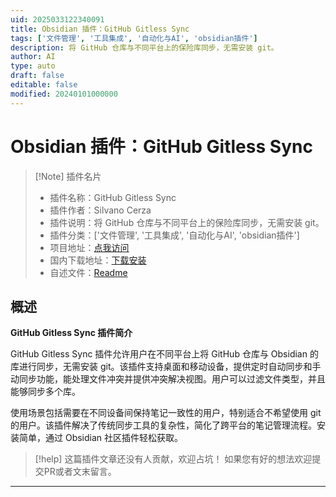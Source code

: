 ```yaml
---
uid: 2025033122340091
title: Obsidian 插件：GitHub Gitless Sync
tags: ['文件管理', '工具集成', '自动化与AI', 'obsidian插件']
description: 将 GitHub 仓库与不同平台上的保险库同步，无需安装 git。
author: AI
type: auto
draft: false
editable: false
modified: 20240101000000
---
```


# Obsidian 插件：GitHub Gitless Sync

> [!Note] 插件名片
> - 插件名称：GitHub Gitless Sync
> - 插件作者：Silvano Cerza
> - 插件说明：将 GitHub 仓库与不同平台上的保险库同步，无需安装 git。
> - 插件分类：['文件管理', '工具集成', '自动化与AI', 'obsidian插件']
> - 项目地址：[点我访问](https://github.com/silvanocerza/github-gitless-sync)
> - 国内下载地址：[下载安装](https://pkmer.cn/products/plugin/pluginMarket/?github-gitless-sync)
> - 自述文件：[Readme](https://ghproxy.net/https://raw.githubusercontent.com/silvanocerza/github-gitless-sync/main/README.md)



## 概述

**GitHub Gitless Sync 插件简介**

GitHub Gitless Sync 插件允许用户在不同平台上将 GitHub 仓库与 Obsidian 的库进行同步，无需安装 git。该插件支持桌面和移动设备，提供定时自动同步和手动同步功能，能处理文件冲突并提供冲突解决视图。用户可以过滤文件类型，并且能够同步多个库。

使用场景包括需要在不同设备间保持笔记一致性的用户，特别适合不希望使用 git 的用户。该插件解决了传统同步工具的复杂性，简化了跨平台的笔记管理流程。安装简单，通过 Obsidian 社区插件轻松获取。


> [!help] 
> 这篇插件文章还没有人贡献，欢迎占坑！
> 如果您有好的想法欢迎提交PR或者文末留言。
> 

---



